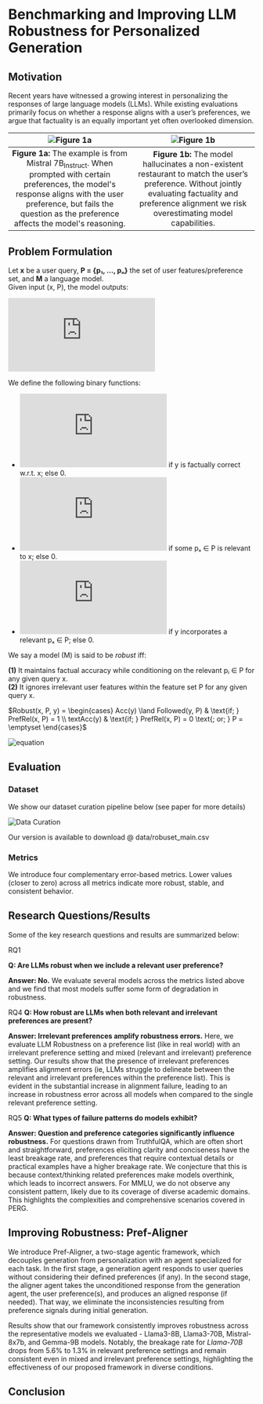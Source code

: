 # Benchmarking and Improving LLM Robustness for Personalized Generation

## Motivation

Recent years have witnessed a growing interest in personalizing the responses of large language models (LLMs). While existing evaluations primarily focus on whether a response aligns with a user’s preferences, we argue that factuality is an equally important yet often overlooked dimension.

| ![Figure 1a](https://github.com/chimaobi-okite/pref_aligner/blob/main/paper_images/jpg_math_example.png?raw=true) | ![Figure 1b](https://github.com/chimaobi-okite/pref_aligner/blob/main/paper_images/jpg_vege_example.png?raw=true) |
|:---:|:---:|
| **Figure 1a:** The example is from Mistral 7B<sub>Instruct</sub>. When prompted with certain preferences, the model's response aligns with the user preference, but fails the question as the preference affects the model's reasoning. | **Figure 1b:** The model hallucinates a non-existent restaurant to match the user’s preference. Without jointly evaluating factuality and preference alignment we risk overestimating model capabilities. |


## Problem Formulation
Let **x** be a user query, **P = {p₁, …, pₙ}** the set of user features/preference set, and **M** a language model.  
Given input (x, P), the model outputs:

![eq1](https://latex.codecogs.com/png.latex?y%20=%20M(x,%20P))

We define the following binary functions:

- ![eq2](https://latex.codecogs.com/png.latex?%5Ctext%7BAcc%7D(y)%20=%201) if y is factually correct w.r.t. x; else 0.  
- ![eq3](https://latex.codecogs.com/png.latex?%5Ctext%7BPrefRel%7D(x,%20P)%20=%201) if some pₓ ∈ P is relevant to x; else 0.  
- ![eq4](https://latex.codecogs.com/png.latex?%5Ctext%7BFollowed%7D(y,%20P)%20=%201) if y incorporates a relevant pₓ ∈ P; else 0.


We say a model \(M\) is said to be *robust* iff:  

**(1)** It maintains factual accuracy while conditioning on the relevant pᵢ ∈ P for any given query x.  
**(2)** It ignores irrelevant user features within the feature set P for any given query x.

$Robust(x, P, y) = \begin{cases} Acc(y) \land Followed(y, P) & \text{if; } PrefRel(x, P) = 1 \\ textAcc(y) & \text{if; } PrefRel(x, P) = 0 \text{; or; } P = \emptyset \end{cases}$

![equation](https://latex.codecogs.com/png.latex?\text{Robust}(x,P,y)=\begin{cases}\text{Acc}(y)\land\text{Followed}(y,P)&\text{if}\;\text{PrefRel}(x,P)=1\\\text{Acc}(y)&\text{if}\;\text{PrefRel}(x,P)=0\;\text{or}\;P=\emptyset\end{cases})

## Evaluation

### Dataset
We show our dataset curation pipeline below (see paper for more details)

![Data Curation](https://github.com/chimaobi-okite/pref_aligner/blob/main/paper_images/jpg_data_pipeline.png?raw=true)

Our version is available to download @ data/robuset_main.csv

### Metrics
We introduce four complementary error-based metrics. Lower values (closer to zero) across all metrics indicate more robust, stable, and consistent behavior. 




## Research Questions/Results
Some of the key research questions and results are summarized below:

RQ1

**Q: Are LLMs robust when we include a relevant user preference?**

**Answer: No.** We evaluate several models across the metrics listed above and we find that most models suffer some form of degradation in robustness. 

RQ4
**Q: How robust are LLMs when both relevant and irrelevant preferences are present?**

**Answer: Irrelevant preferences amplify robustness errors.** Here, we evaluate LLM Robustness on a preference list (like in real world) with an irrelevant preference setting and mixed (relevant and irrelevant) preference setting. Our results show that the presence of irrelevant preferences amplifies alignment errors (ie, LLMs struggle to delineate between the relevant and irrelevant preferences within the preference list). This is evident in the substantial increase in alignment failure, leading to an increase in robustness error across all models when compared to the single relevant preference setting.

RQ5
**Q: What types of failure patterns do models exhibit?**

**Answer:  Question and preference categories significantly influence robustness.** For questions drawn from TruthfulQA, which are often short and straightforward, preferences eliciting clarity and conciseness have the least breakage rate, and preferences that require contextual details or practical examples have a higher breakage rate. We conjecture that this is because context/thinking related preferences make models overthink, which leads to incorrect answers. For MMLU, we do not observe any consistent pattern, likely due to its coverage of diverse academic domains. This highlights the complexities and comprehensive scenarios covered in PERG.

## Improving Robustness: Pref-Aligner

We introduce Pref-Aligner, a two-stage agentic framework, which decouples generation from personalization with an agent specialized for each task. In the first stage, a generation agent responds to user queries without considering their defined preferences (if any). In the second stage, the aligner agent takes the unconditioned response from the generation agent, the user preference(s), and produces an aligned response (if needed). That way, we eliminate the inconsistencies resulting from preference signals during initial generation. 

Results show that our framework consistently improves robustness across the representative models we evaluated -   Llama3-8B, Llama3-70B, Mistral-8x7b, and Gemma-9B models. 
Notably, the breakage rate for *Llama-70B* drops from 5.6% to 1.3% in relevant preference settings and remain consistent even in mixed and irrelevant preference settings, highlighting the effectiveness of our proposed framework in diverse conditions.

## Conclusion


